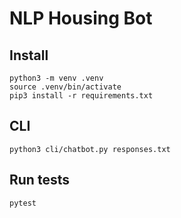 # NLP Housing Bot

## Install
```
python3 -m venv .venv
source .venv/bin/activate
pip3 install -r requirements.txt
```

## CLI
```
python3 cli/chatbot.py responses.txt
```

## Run tests
```
pytest
```